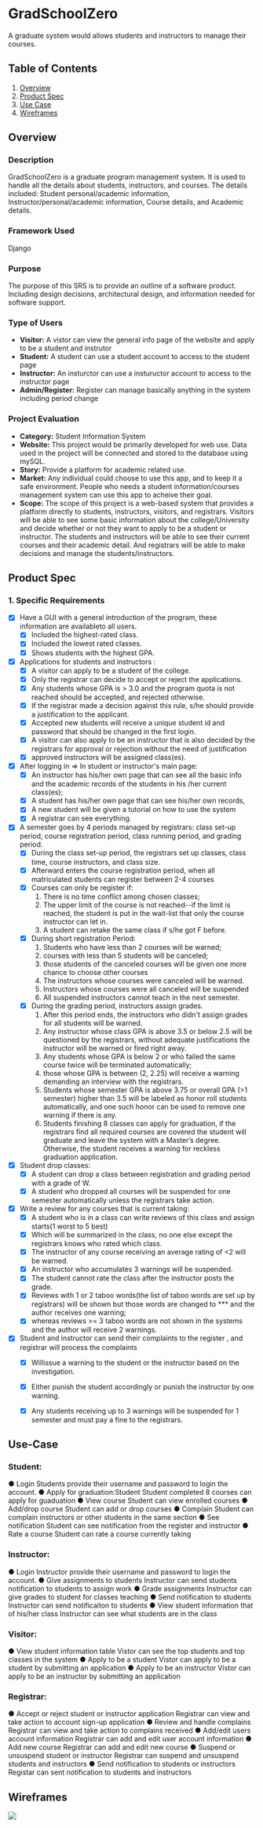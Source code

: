 # GradSchoolZero
A graduate system would allows students and instructors to manage their courses.

## Table of Contents
1. [Overview](#Overview)
1. [Product Spec](#Product-Spec)
2. [Use Case](#Use-Case)
3. [Wireframes](#Wireframes)

## Overview
### Description
GradSchoolZero is a graduate program management system. It is used to handle all the details about students, instructors, and courses. The details included: Student personal/academic information, Instructor/personal/academic information, Course details, and Academic details.

### Framework Used
Django

### Purpose
The purpose of this SRS is to provide an outline of a software product. Including design decisions, architectural design, and information needed for software support.

### Type of Users
- **Visitor:** A vistor can view the general info page of the website and apply to be a student and instrutor
- **Student:** A student can use a student account to access to the student page
- **Instructor:** An insturctor can use a instuructor account to access to the instructor page
- **Admin/Register:** Register can manage basically anything in the system including period change

### Project Evaluation
- **Category:** Student Information System
- **Website:** This project would be primarily developed for web use. Data used in the project will be connected and stored to the database using mySQL. 
- **Story:** Provide a platform for academic related use.
- **Market:** Any individual could choose to use this app, and to keep it a safe environment. People who needs a student information/courses management system can use this app to acheive their goal.
- **Scope:**  The scope of this project is a web-based system that provides a platform directly to students, instructors, visitors, and registrars. Visitors will be able to see some basic information about the college/University and decide whether or not they want to apply to be a student or instructor. The students and instructors will be able to see their current courses and their academic detail. And registrars will be able to make decisions and manage the students/instructors.


## Product Spec

### 1. Specific Requirements

- [x] Have a GUI with a general introduction of the program, these information are availableto all users.
    - [x] Included the highest-rated class. 
    - [x] Included the lowest rated classes.
    - [x] Shows students with the highest GPA. 
- [x] Applications for students and instructors :
    - [x] A visitor can apply to be a student of the college.
    - [x] Only the registrar can decide to accept or reject the applications.
    - [x] Any students whose GPA is > 3.0 and the program quota is not reached should be accepted, and rejected otherwise. 
    - [x] If the registrar made a decision against this rule, s/he should provide a justification to the applicant. 
    - [x] Accepted new students will receive a unique student id and password that should be changed in the first login. 
    - [x] A visitor can also apply to be an instructor that is also decided by the registrars for approval or rejection without the need of justification
    - [x] approved instructors will be assigned class(es).
 
- [x] After logging in => In student or instructor's main page:
    - [x] An instructor has his/her own page that can see all the basic info and the academic records of the students in his /her current class(es);
    - [x] A student has his/her own page that can see his/her own records, 
    - [x] A new student will be given a tutorial on how to use the system
    - [x] A registrar can see everything.

- [x] A semester goes by 4 periods managed by registrars: class set-up period, course registration period, class running period, and grading period. 
    - [x] During the class set-up period, the registrars set up classes, class time, course instructors, and class size.
    - [x] Afterward enters the course registration period, when all matriculated students can register between 2-4 courses 
    - [x] Courses can only be register if:
         1) There is no time conflict among chosen classes; 
         2) The upper limit of the course is not reached--if the limit is reached, the student is put in the wait-list that only the course instructor can let in. 
         3) A student can retake the same class if s/he got F before.
    - [x] During short registration Period: 
         1) Students who have less than 2 courses will be warned; 
         2) courses with less than 5 students will be canceled;
         3) those students of the canceled courses will be given one more chance to choose other courses 
         4) The instructors whose courses were canceled will be warned. 
         5) Instructors whose courses were all canceled will be suspended
         6) All suspended instructors cannot teach in the next semester.
    - [x] During the grading period, instructors assign grades.
         1) After this period ends, the instructors who didn't assign grades for all students will be warned. 
         2) Any instructor whose class GPA is above 3.5 or below 2.5 will be questioned by the registrars, without adequate justifications the instructor will be warned or fired right away. 
         3) Any students whose GPA is below 2 or who failed the same course twice will be terminated automatically; 
         4) those whose GPA is between (2, 2.25) will receive a warning demanding an interview with the registrars. 
         5) Students whose semester GPA is above 3.75 or overall GPA (>1 semester) higher than 3.5 will be labeled as honor roll students automatically, and one such honor can be used to remove one warning if there is any. 
         6) Students finishing 8 classes can apply for graduation, if the registrars find all required courses are covered the student will graduate and leave the system with a Master’s degree. Otherwise, the student receives a warning for reckless graduation application.
  
- [x] Student drop classes:
    - [x] A student can drop a class between registration and grading period with a grade of W.
    - [x] A student who dropped all courses will be suspended for one semester automatically unless the registrars take action.

- [x] Write a review for any courses that is current taking:
    - [x] A student who is in a class can write reviews of this class and assign starts(1 worst to 5 best)
    - [x] Which will be summarized in the class, no one else except the registrars knows who rated which class.
    - [x] The instructor of any course receiving an average rating of <2 will be warned. 
    - [x] An instructor who accumulates 3 warnings will be suspended. 
    - [x] The student cannot rate the class after the instructor posts the grade.
    - [x] Reviews with 1 or 2 taboo words(the list of taboo words are set up by registrars) will be shown but those words are changed to *** and the author receives one warning;
    - [x] whereas reviews >= 3 taboo words are not shown in the systems and the author will receive 2 warnings.

- [x] Student and instructor can send their complaints to the register , and registrar will process the complaints
    - [x] Willissue a warning to the student or the instructor based on the investigation. 
    - [x] Either punish the student accordingly or punish the instructor by one warning.
    - [x] Any students receiving up to 3 warnings will be suspended for 1 semester and must pay a fine to the registrars.
​
​


## Use-Case
### Student:
● Login
Students provide their username and password to login the account.
● Apply for graduation:Student
Student completed 8 courses can apply for guaduation
● View course
Student can view enrolled courses
● Add/drop course
Student can add or drop courses
● Complain
Student can complain instructors or other students in the same section
● See notification
Student can see notification from the register and instructor
● Rate a course
Student can rate a course currently taking

### Instructor:
● Login
Instructor provide their username and password to login the account.
● Give assignments to students
Instructor can send students notification to students to assign work
● Grade assignments
Instructor can give grades to student for classes teaching
● Send notification to students
Instructor can send notificaiton to students
● View student information that of his/her class
Instructor can see what students are in the class

### Visitor:
● View student information table
Vistor can see the top students and top classes in the system 
● Apply to be a student
Vistor can apply to be a student by submitting an application
● Apply to be an instructor
Vistor can apply to be an instructor by submitting an application
### Registrar:
● Accept or reject student or instructor application
Registrar can view and take action to account sign-up application
● Review and handle complains
Registrar can view and take action to complains received
● Add/edit users account information
Registrar can add and edit user account information
● Add new course
Registrar can add and edit new course
● Suspend or unsuspend student or instructor
Registrar can suspend and unsuspend students and instructors
● Send notification to students or instructors
Registar can sent notification to students and instructors




## Wireframes
<img src="template.png" >
